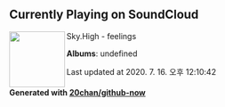 ## Currently Playing on SoundCloud

[<img align="left" width="100" src="https://i1.sndcdn.com/artworks-000232432315-jf8b4a-t120x120.jpg">](https://soundcloud.com/skyhighbeatss/feelings)

Sky.High - feelings

**Albums**: undefined

Last updated at 2020. 7. 16. 오후 12:10:42

#### Generated with [20chan/github-now](https://github.com/20chan/github-now)


<!--
**20chan/20chan** is a ✨ _special_ ✨ repository because its `README.md` (this file) appears on your GitHub profile.

Here are some ideas to get you started:

- 🔭 I’m currently working on ...
- 🌱 I’m currently learning ...
- 👯 I’m looking to collaborate on ...
- 🤔 I’m looking for help with ...
- 💬 Ask me about ...
- 📫 How to reach me: ...
- 😄 Pronouns: ...
- ⚡ Fun fact: ...
-->
